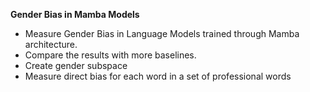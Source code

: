 **Gender Bias in Mamba Models**
* Measure Gender Bias in Language Models trained through Mamba architecture.
* Compare the results with more baselines.
* Create gender subspace
* Measure direct bias for each word in a set of professional words
